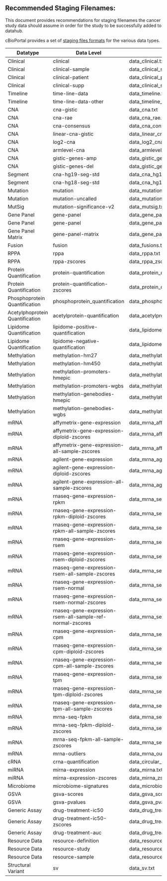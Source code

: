 ## Recommended Staging Filenames:

This document provides recommendations for staging filenames the cancer study data should assume in order for the study to be successfully added to datahub.

cBioPortal provides a set of [staging files formats](https://docs.cbioportal.org/5.1-data-loading/data-loading/file-formats) for the various data types.

Datatype | Data Level | Recommended Data Filename | Recommended Meta Filename | META_STABLE_ID | META_GENETIC_ALTERATION_TYPE| META_DATATYPE
-- | -- | -- | -- | -- | -- | -- 
Clinical | clinical | data_clinical.txt | meta_clinical.txt | clinical | CLINICAL | CLINICAL
Clinical | clinical-sample | data_clinical_sample.txt | meta_clinical_sample.txt | clinical_sample | CLINICAL | SAMPLE_ATTRIBUTES
Clinical | clinical-patient | data_clinical_patient.txt | meta_clinical_patient.txt | clinical_patient | CLINICAL | PATIENT_ATTRIBUTES
Clinical | clinical-supp | data_clinical_supp.txt | meta_clinical.txt | clinical | CLINICAL | CLINICAL
Timeline | time-line-data | data_timeline.txt | meta_timeline.txt | | CLINICAL | TIMELINE
Timeline | time-line-data-other | data_timeline_*.txt | meta_timeline.txt | | CLINICAL | TIMELINE
CNA | cna-gistic | data_cna.txt | meta_cna.txt | gistic | COPY_NUMBER_ALTERATION | DISCRETE
CNA | cna-rae | data_cna_rae.txt | meta_cna_rae.txt | cna_rae | COPY_NUMBER_ALTERATION | DISCRETE
CNA | cna-consensus | data_cna_consensus.txt | meta_cna_consensus.txt | cna_consensus | COPY_NUMBER_ALTERATION | DISCRETE
CNA | linear-cna-gistic | data_linear_cna.txt | meta_linear_cna.txt | linear_CNA | COPY_NUMBER_ALTERATION | CONTINUOUS
CNA | log2-cna | data_log2_cna.txt | meta_log2_cna.txt | log2CNA | COPY_NUMBER_ALTERATION | LOG2-VALUE
CNA | armlevel-cna | data_armlevel_cna.txt | meta_armlevel_cna.txt | armlevel_cna | GENERIC_ASSAY | CATEGORICAL
CNA | gistic-genes-amp | data_gistic_genes_amp.txt | meta_gistic_genes_amp.txt | gistic_genes_amp | GISTIC_GENES_AMP | Q-VALUE
CNA | gistic-genes-del | data_gistic_genes_del.txt | meta_gistic_genes_del.txt | gistic_genes_del | GISTIC_GENES_DEL | Q-VALUE
Segment | cna-hg19-seg-std | data_cna_hg19.seg | meta_cna_hg19_seg.txt | | COPY_NUMBER_ALTERATION | SEG
Segment | cna-hg18-seg-std | data_cna_hg18.seg | meta_cna_hg18_seg.txt | | COPY_NUMBER_ALTERATION | SEG
Mutation | mutation | data_mutations.txt | meta_mutations.txt | mutations | MUTATION_EXTENDED | MAF
Mutation | mutation-uncalled | data_mutations_uncalled.txt | meta_mutations_uncalled.txt | mutations_uncalled | MUTATION_UNCALLED | MAF
MutSig | mutation-significance-v2 | data_mutsig.txt | meta_mutsig.txt | mutsig | MUTSIG | Q-VALUE
Gene Panel | gene-panel | data_gene_panel.txt | | |
Gene Panel | gene-panel | data_gene_panel_*.txt | | |
Gene Panel Matrix | gene-panel-matrix | data_gene_panel_matrix.txt | meta_gene_panel_matrix.txt | | GENE_PANEL_MATRIX | GENE_PANEL_MATRIX
Fusion | fusion | data_fusions.txt | meta_fusions.txt | mutations | FUSION | FUSION
RPPA | rppa | data_rppa.txt | meta_rppa.txt | rppa | PROTEIN_LEVEL | LOG2-VALUE
RPPA | rppa-zscores | data_rppa_zscores.txt | meta_rppa_zscores.txt | rppa_Zscores | PROTEIN_LEVEL | Z-SCORE
Protein Quantification | protein-quantification | data_protein_quantification.txt | meta_protein_quantification.txt | protein_quantification | PROTEIN_LEVEL | CONTINUOUS
Protein Quantification | protein-quantification-zscores | data_protein_quantification_zscores.txt | meta_protein_quantification_zscores.txt | protein_quantification_zscores | PROTEIN_LEVEL | Z-SCORE
Phosphoprotein Quantification | phosphoprotein_quantification | data_phosphoprotein_quantification.txt | meta_phosphoprotein_quantification.txt | phosphoprotein_quantification | GENERIC_ASSAY | LIMIT-VALUE
Acetylphoprotein Quantification | acetylprotein-quantification | data_acetylprotein_quantification.txt | meta_acetylprotein_quantification.txt | acetylprotein_quantification | GENERIC_ASSAY | CONTINUOUS
Lipidome Quantification | lipidome-positive-quantification | data_lipidome_positive_quantification.txt | meta_lipidome_positive_quantification.txt | lipidome_positive_quantification | GENERIC_ASSAY | CONTINUOUS
Lipidome Quantification | lipidome-negative-quantification | data_lipidome_negative_quantification.txt | meta_lipidome_negative_quantification.txt | lipidome_negative_quantification | GENERIC_ASSAY | CONTINUOUS
Methylation | methylation-hm27 | data_methylation_hm27.txt | meta_methylation_hm27.txt | methylation_hm27 | METHYLATION | CONTINUOUS
Methylation | methylation-hm450 | data_methylation_hm450.txt | meta_methylation_hm450.txt | methylation_hm450 | METHYLATION | CONTINUOUS
Methylation | methylation-promoters-hmepic | data_methylation_promoters_hmepic.txt | meta_methylation_promoters_hmepic.txt | methylation_promoters_hmEPIC | METHYLATION | CONTINUOUS
Methylation | methylation-promoters-wgbs | data_methylation_promoters_wgbs.txt | meta_methylation_promoters_wgbs.txt | methylation_promoters_wgbs | METHYLATION | CONTINUOUS
Methylation | methylation-genebodies-hmepic | data_methylation_genebodies_hmepic.txt | meta_methylation_genebodies_hmepic.txt | methylation_genebodies_hmEPIC | METHYLATION | CONTINUOUS
Methylation | methylation-genebodies-wgbs | data_methylation_genebodies_wgbs.txt | meta_methylation_genebodies_wgbs.txt | methylation_genebodies_wgbs | METHYLATION | CONTINUOUS
mRNA | affymetrix-gene-expression | data_mrna_affymetrix_microarray.txt | meta_mrna_affymetrix_microarray.txt | mrna_U133 | MRNA_EXPRESSION | CONTINUOUS
mRNA | affymetrix-gene-expression-diploid-zscores | data_mrna_affymetrix_microarray_zscores_ref_diploid_samples.txt | meta_mrna_affymetrix_microarray_zscores_ref_diploid_samples.txt | mrna_U133_Zscores | MRNA_EXPRESSION | Z-SCORE
mRNA | affymetrix-gene-expression-all-sample-zscores | data_mrna_affymetrix_microarray_zscores_ref_all_samples.txt | meta_mrna_affymetrix_microarray_zscores_ref_all_samples.txt | mrna_U133_all_sample_Zscores | MRNA_EXPRESSION | Z-SCORE
mRNA | agilent-gene-expression | data_mrna_agilent_microarray.txt | meta_mrna_agilent_microarray.txt | mrna | MRNA_EXPRESSION | CONTINUOUS
mRNA | agilent-gene-expression-diploid-zscores | data_mrna_agilent_microarray_zscores_ref_diploid_samples.txt | meta_mrna_agilent_microarray_zscores_ref_diploid_samples.txt | mrna_median_Zscores | MRNA_EXPRESSION | Z-SCORE
mRNA | agilent-gene-expression-all-sample-zscores | data_mrna_agilent_microarray_zscores_ref_all_samples.txt | meta_mrna_agilent_microarray_zscores_ref_all_samples.txt | mrna_median_all_sample_Zscores | MRNA_EXPRESSION | Z-SCORE
mRNA | rnaseq-gene-expression-rpkm | data_mrna_seq_rpkm.txt | meta_mrna_seq_rpkm.txt | rna_seq_mrna | MRNA_EXPRESSION | CONTINUOUS
mRNA | rnaseq-gene-expression-rpkm-diploid-zscores | data_mrna_seq_rpkm_zscores_ref_diploid_samples.txt | meta_mrna_seq_rpkm_zscores_ref_diploid_samples.txt | rna_seq_mrna_median_Zscores | MRNA_EXPRESSION | Z-SCORE
mRNA | rnaseq-gene-expression-rpkm-all-sample-zscores | data_mrna_seq_rpkm_zscores_ref_all_samples.txt | meta_mrna_seq_rpkm_zscores_ref_all_samples.txt | rna_seq_mrna_median_all_sample_Zscores | MRNA_EXPRESSION | Z-SCORE
mRNA | rnaseq-gene-expression-rsem | data_mrna_seq_v2_rsem.txt | meta_mrna_seq_v2_rsem.txt | rna_seq_v2_mrna | MRNA_EXPRESSION | CONTINUOUS
mRNA | rnaseq-gene-expression-rsem-diploid-zscores | data_mrna_seq_v2_rsem_zscores_ref_diploid_samples.txt | meta_mrna_seq_v2_rsem_zscores_ref_diploid_samples.txt | rna_seq_v2_mrna_median_Zscores | MRNA_EXPRESSION | Z-SCORE
mRNA | rnaseq-gene-expression-rsem-all-sample-zscores | data_mrna_seq_v2_rsem_zscores_ref_all_samples.txt | meta_mrna_seq_v2_rsem_zscores_ref_all_samples.txt | rna_seq_v2_mrna_median_all_sample_Zscores | MRNA_EXPRESSION | Z-SCORE
mRNA | rnaseq-gene-expression-rsem-normal | data_mrna_seq_v2_rsem_normal_samples.txt | meta_mrna_seq_v2_rsem_normal_samples.txt | rna_seq_v2_mrna_median_normals | MRNA_EXPRESSION | CONTINUOUS
mRNA | rnaseq-gene-expression-rsem-normal-zscores | data_mrna_seq_v2_rsem_normal_samples_zscores_ref_normal_samples.txt | meta_mrna_seq_v2_rsem_normal_samples_zscores_ref_normal_samples.txt | rna_seq_v2_mrna_median_normals_Zscores | MRNA_EXPRESSION | Z-SCORE
mRNA | rnaseq-gene-expression-rsem-all-sample-ref-normal-zscores | data_mrna_seq_v2_rsem_zscores_ref_normal_samples.txt | meta_mrna_seq_v2_rsem_zscores_ref_normal_samples.txt | rna_seq_v2_mrna_median_all_sample_ref_normal_Zscores | MRNA_EXPRESSION | Z-SCORE
mRNA | rnaseq-gene-expression-cpm | data_mrna_seq_cpm.txt | meta_mrna_seq_cpm.txt | mrna_seq_cpm | MRNA_EXPRESSION | CONTINUOUS
mRNA | rnaseq-gene-expression-cpm-diploid-zscores | data_mrna_seq_cpm_zscores_ref_diploid_samples.txt | meta_mrna_seq_cpm_zscores_ref_diploid_samples.txt | mrna_seq_cpm_Zscores | MRNA_EXPRESSION | Z-SCORE
mRNA | rnaseq-gene-expression-cpm-all-sample-zscores | data_mrna_seq_cpm_zscores_ref_all_samples.txt | meta_mrna_seq_cpm_zscores_ref_all_samples.txt | mrna_seq_cpm_all_sample_Zscores | MRNA_EXPRESSION | Z-SCORE
mRNA | rnaseq-gene-expression-tpm | data_mrna_seq_tpm.txt | meta_mrna_seq_tpm.txt | mrna_seq_tpm | MRNA_EXPRESSION | CONTINUOUS
mRNA | rnaseq-gene-expression-tpm-diploid-zscores | data_mrna_seq_tpm_zscores_ref_diploid_samples.txt | meta_mrna_seq_tpm_zscores_ref_diploid_samples.txt | mrna_seq_tpm_Zscores | MRNA_EXPRESSION | Z-SCORE
mRNA | rnaseq-gene-expression-tpm-all-sample-zscores | data_mrna_seq_tpm_zscores_ref_all_samples.txt | meta_mrna_seq_tpm_zscores_ref_all_samples.txt | mrna_seq_tpm_all_sample_Zscores | MRNA_EXPRESSION | Z-SCORE
mRNA | mrna-seq-fpkm | data_mrna_seq_fpkm.txt | meta_mrna_seq_fpkm.txt | mrna_seq_fpkm | MRNA_EXPRESSION | CONTINUOUS
mRNA | mrna-seq-fpkm-diploid-zscores | data_mrna_seq_fpkm_zscores_ref_diploid_samples.txt | meta_mrna_seq_fpkm_zscores_ref_diploid_samples.txt | mrna_seq_fpkm_Zscores | MRNA_EXPRESSION | Z-SCORE
mRNA | mrna-seq-fpkm-all-sample-zscores | data_mrna_seq_fpkm_zscores_ref_all_samples.txt | meta_mrna_seq_fpkm_zscores_ref_all_samples.txt | mrna_seq_fpkm_all_sample_Zscores | MRNA_EXPRESSION | Z-SCORE
mRNA | mrna-outliers | data_mrna_outliers.txt | meta_mrna_outliers.txt | mrna_outliers | MRNA_EXPRESSION | DISCRETE
cRNA | crna-quantification | data_circular_rna.txt | meta_circular_rna.txt | crna_quantification | GENERIC_ASSAY | CONTINUOUS
miRNA | mirna-expression | data_mirna.txt | meta_mirna.txt | mirna | MRNA_EXPRESSION | CONTINUOUS
miRNA | mirna-expression-zscores | data_mirna_zscores.txt | meta_mirna_zscores.txt | mirna_median_Zscores | MRNA_EXPRESSION | Z-SCORE
Microbiome | microbiome-signatures | data_microbiome.txt | meta_microbiome.txt | microbiome_signature | GENERIC_ASSAY | LIMIT-VALUE
GSVA | gsva-scores | data_gsva_scores.txt | meta_gsva_scores.txt | gsva_scores | GENESET_SCORE | GSVA-SCORE
GSVA | gsva-pvalues | data_gsva_pvalues.txt | meta_gsva_pvalues.txt | gsva_pvalues | GENESET_SCORE | P-VALUE
Generic Assay | drug-treatment-ic50 | data_drug_treatment_ic50.txt | meta_drug_treatment_ic50.txt | CCLE_drug_treatment_IC50 | GENERIC_ASSAY | LIMIT-VALUE
Generic Assay | drug-treatment-ic50-zscores | data_drug_treatment_zscore.txt | meta_drug_treatment_zscore.txt | CCLE_drug_treatment_zscore | GENERIC_ASSAY | LIMIT-VALUE
Generic Assay | drug-treatment-auc | data_drug_treatment_auc.txt | meta_drug_treatment_auc.txt | CCLE_drug_treatment_AUC | GENERIC_ASSAY | LIMIT-VALUE
Resource Data | resource-definition | data_resource_definition.txt | meta_resource_definition.txt | | |
Resource Data | resource-study | data_resource_study.txt | meta_resource_study.txt | | |
Resource Data | resource-sample | data_resource_sample.txt | meta_resource_sample.txt | | |
Structural Variant | sv | data_sv.txt | meta_sv.txt | structural_variants | STRUCTURAL_VARIANT | SV
